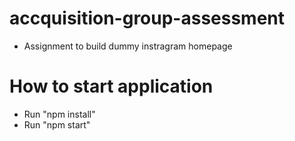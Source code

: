 # accquisition-group-assessment
- Assignment to build dummy instragram homepage

# How to start application
- Run "npm install"
- Run "npm start"
